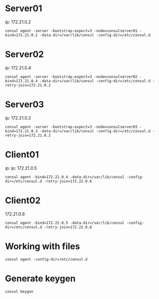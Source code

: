# Server01

ip: 172.21.0.2

`consul agent -server -bootstrap-expect=3 -node=consulserver01 -bind=172.21.0.2 -data-dir=/var/lib/consul -config-dir=/etc/consul.d `

# Server02

ip: 172.21.0.4

`consul agent -server -bootstrap-expect=3 -node=consulserver02 -bind=172.21.0.4 -data-dir=/var/lib/consul -config-dir=/etc/consul.d -retry-join=172.21.0.2`

# Server03

ip: 172.21.0.3

`consul agent -server -bootstrap-expect=3 -node=consulserver03 -bind=172.21.0.3 -data-dir=/var/lib/consul -config-dir=/etc/consul.d -retry-join=172.21.0.2`

# Client01

ip: ip: 172.21.0.5

`consul agent -bind=172.22.0.4 -data-dir=/var/lib/consul -config-dir=/etc/consul.d -retry-join=172.22.0.6`

# Client02

172.21.0.6

`consul agent -bind=172.22.0.5 -data-dir=/var/lib/consul -config-dir=/etc/consul.d -retry-join=172.22.0.6`

# Working with files

`consul agent -config-dir=/etc/consul.d`

# Generate keygen

`consul keygen`
